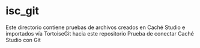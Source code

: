 # isc_git
Este directorio contiene pruebas de archivos creados en Caché Studio e importados vía TortoiseGit hacia este repositorio
Prueba de conectar Caché Studio con Git
